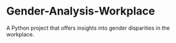 # Gender-Analysis-Workplace
A Python project that offers insights into gender disparities in the workplace.
